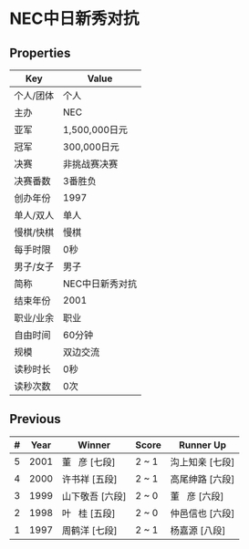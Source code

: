# NEC中日新秀对抗

## Properties

| Key | Value |
| --- | ----- |
| 个人/团体 | 个人 |
| 主办 | NEC |
| 亚军 | 1,500,000日元 |
| 冠军 | 300,000日元 |
| 决赛 | 非挑战赛决赛 |
| 决赛番数 | 3番胜负 |
| 创办年份 | 1997 |
| 单人/双人 | 单人 |
| 慢棋/快棋 | 慢棋 |
| 每手时限 | 0秒 |
| 男子/女子 | 男子 |
| 简称 | NEC中日新秀对抗 |
| 结束年份 | 2001 |
| 职业/业余 | 职业 |
| 自由时间 | 60分钟 |
| 规模 | 双边交流 |
| 读秒时长 | 0秒 |
| 读秒次数 | 0次 |

## Previous

| # | Year | Winner | Score | Runner Up |
| --- | --- | --- | --- | --- |
| 5 | 2001 | 董   彦 [七段] | 2 ~ 1 | 沟上知亲 [七段] |
| 4 | 2000 | 许书祥 [五段] | 2 ~ 1 | 高尾绅路 [六段] |
| 3 | 1999 | 山下敬吾 [六段] | 2 ~ 0 | 董   彦 [六段] |
| 2 | 1998 | 叶   桂 [五段] | 2 ~ 0 | 仲邑信也 [六段] |
| 1 | 1997 | 周鹤洋 [七段] | 2 ~ 1 | 杨嘉源 [八段] |

